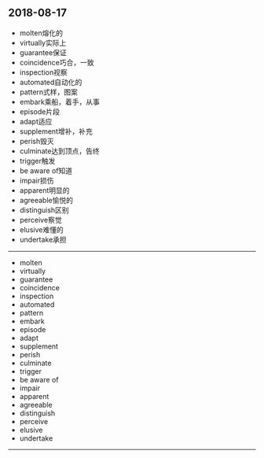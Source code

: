 2018-08-17
---
- molten熔化的
- virtually实际上
- guarantee保证
- coincidence巧合，一致
- inspection视察
- automated自动化的
- pattern式样，图案
- embark乘船，着手，从事
- episode片段
- adapt适应
- supplement增补，补充
- perish毁灭
- culminate达到顶点，告终
- trigger触发
- be aware of知道
- impair损伤
- apparent明显的
- agreeable愉悦的
- distinguish区别
- perceive察觉
- elusive难懂的
- undertake承担
---
- molten 
- virtually 
- guarantee 
- coincidence 
- inspection 
- automated 
- pattern 
- embark 
- episode 
- adapt 
- supplement 
- perish 
- culminate 
- trigger 
- be aware of 
- impair 
- apparent 
- agreeable 
- distinguish 
- perceive 
- elusive 
- undertake 
---